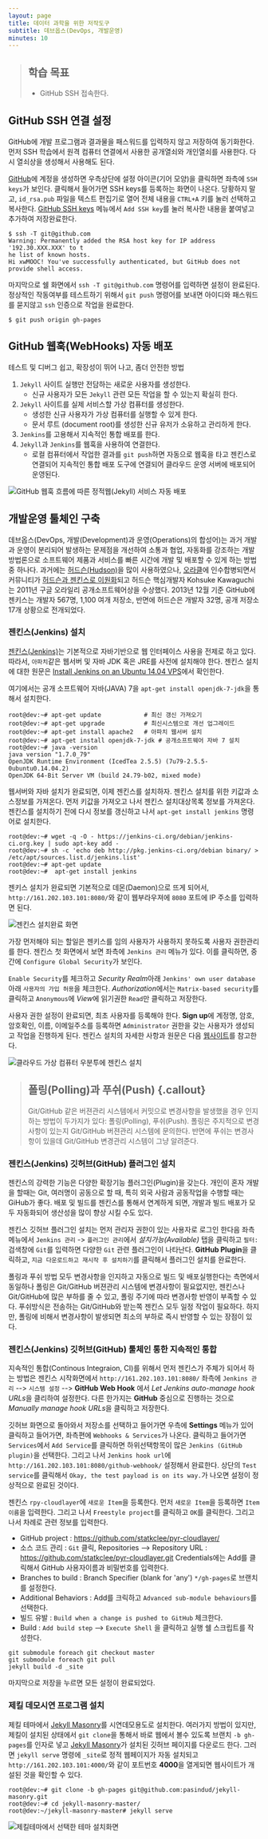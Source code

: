 ```yaml
---
layout: page
title: 데이터 과학을 위한 저작도구
subtitle: 데브옵스(DevOps, 개발운영)
minutes: 10
---
```


> ## 학습 목표
>
> *   GitHub SSH 접속한다.


## GitHub SSH 연결 설정

GitHub에 개발 프로그램과 결과물을 패스워드를 입력하지 않고 저장하여 동기화한다.
먼저 SSH 학습에서 원격 컴퓨터 연결에서 사용한 공개열쇠와 개인열쇠를 사용한다.
다시 열쇠상을 생성해서 사용해도 된다. 

[GitHub](https://github.com/)에 계정을 생성하면 우측상단에 설정 아이콘(기어 모양)을 클릭하면
좌측에 `SSH keys`가 보인다. 클릭해서 들어가면 SSH keys를 등록하는 화면이 나온다.
당황하지 말고, `id_rsa.pub` 파일을 텍스트 편집기로 열어 전체 내용을 `CTRL+A` 키를 눌러 선택하고 복사한다.
[GitHub SSH keys](https://github.com/settings/ssh) 메뉴에서 `Add SSH key`를 눌러 복사한 내용을 붙여넣고 추가하여 저장완료한다.

~~~ {.input}
$ ssh -T git@github.com
Warning: Permanently added the RSA host key for IP address '192.30.XXX.XXX' to t
he list of known hosts.
Hi xwMOOC! You've successfully authenticated, but GitHub does not provide shell access.
~~~

마지막으로 쉘 화면에서 `ssh -T git@github.com` 명령어를 입력하면 설정이 완료된다.
정상적인 작동여부를 테스트하기 위해서 `git push` 명령어를 보내면 아이디와 패스워드를 묻지않고 `ssh` 인증으로 
작업을 완료한다.

~~~ {.input}
$ git push origin gh-pages
~~~

## GitHub 웹훅(WebHooks) 자동 배포

테스트 및 디버그 쉽고, 확장성이 뛰어 나고, 좀더 안전한 방법

1. `Jekyll` 사이트 실행만 전담하는 새로운 사용자를 생성한다.
    - 신규 사용자가 모든 `Jekyll` 관련 모든 작업을 할 수 있는지 확실히 한다.
2. `Jekyll` 사이트를 실제 서비스할 가상 컴퓨터를 생성한다.
    - 생성한 신규 사용자가 가상 컴퓨터를 실행할 수 있게 한다.
    - 문서 루트 (document root)를 생성한 신규 유저가 소유하고 관리하게 한다.
3. `Jenkins`를 고용해서 지속적인 통합 배포를 한다.
4. `Jekyll`과 `Jenkins`를 웹훅을 사용하여 연결한다.
    - 로컬 컴퓨터에서 작업한 결과를 `git push`하면 자동으로 웹훅을 타고 젠킨스로 연결되어 지속적인 통합 배포 도구에 연결되어 클라우드 운영 서버에 배포되어 운영된다.

![GitHub 웹훅 흐름에 따른 정적웹(Jekyll) 서비스 자동 배포](fig/github-webhooks-jenkins.png)

## 개발운영 툴체인 구축

데브옵스(DevOps, 개발(Development)과 운영(Operations)의 합성어)는 과거 개발과 운영이 분리되어 발생하는 
문제점을 개선하여 소통과 협업, 자동화를 강조하는 개발방법론으로 소프트웨어 제품과 서비스를 빠른 시간에 개발 및 배포할 수 있게 하는 방법 중 하나다. 과거에는 [허드슨(Hudson)](http://www.hudson-ci.org/)을 많이 사용하였으나, [오라클](http://www.oracle.com/index.html)에 인수합병되면서 커뮤니티가 [허드슨과 젠킨스로 이원화][Hudson and Jenkins]되고 허드슨 핵심개발자 Kohsuke Kawaguchi는 2011년 구글 오라일리 공개소프트웨어상을 수상했다. 2013년 12월 기준 GitHub에 젠키스는 개발자 567명, 1,100 여개 저장소, 반면에 허드슨은 개발자 32명, 공개 저장소 17개 상황으로 전개되었다. 

### 젠킨스(Jenkins) 설치

[젠킨스(Jenkins)](https://jenkins-ci.org/)는 기본적으로 자바기반으로 웹 인터페이스 사용을 전제로 하고 있다. 
따라서, `아파치`같은 웹서버 및 자바 JDK 혹은 JRE를 사전에 설치해야 한다. 젠킨스 설치에 대한 원문은 [Install Jenkins on an Ubuntu 14.04 VPS](https://www.rosehosting.com/blog/install-jenkins-on-an-ubuntu-14-04-vps/)에서 확인한다. 


여기에서는 공개 소프트웨어 자바(JAVA) 7을 `apt-get install openjdk-7-jdk`을 통해서 설치한다. 

~~~ {.input}
root@dev:~# apt-get update            # 최신 갱신 가져오기
root@dev:~# apt-get upgrade           # 최신시스템으로 개선 업그레이드
root@dev:~# apt-get install apache2   # 아파치 웹서버 설치
root@dev:~# apt-get install openjdk-7-jdk # 공개소프트웨어 자바 7 설치
root@dev:~# java -version
java version "1.7.0_79"
OpenJDK Runtime Environment (IcedTea 2.5.5) (7u79-2.5.5-0ubuntu0.14.04.2)
OpenJDK 64-Bit Server VM (build 24.79-b02, mixed mode)
~~~

웹서버와 자바 설치가 완료되면, 이제 젠킨스를 설치하자.
젠킨스 설치를 위한 키값과 소스정보를 가져온다. 먼저 키값을 가져오고 나서 젠킨스 설치대상목록 정보를 가져온다.
젠킨스를 설치하기 전에 다시 정보를 갱신하고 나서 `apt-get install jenkins` 명령어로 설치한다.

~~~ {.input}
root@dev:~# wget -q -O - https://jenkins-ci.org/debian/jenkins-ci.org.key | sudo apt-key add -
root@dev:~# sh -c 'echo deb http://pkg.jenkins-ci.org/debian binary/ > /etc/apt/sources.list.d/jenkins.list'
root@dev:~# apt-get update
root@dev:~#  apt-get install jenkins
~~~

젠키스 설치가 완료되면 기본적으로 데몬(Daemon)으로 뜨게 되어서, `http://161.202.103.101:8080/`와 같이 웹부라우져에 `8080` 포트에 IP 주소를 입력하면 된다. 

![젠킨스 설치완료 화면](fig/jenkins-install.png)

가장 먼저해야 되는 할일은 젠키스를 임의 사용자가 사용하지 못하도록 사용자 권한관리를 한다. 젠킨스 첫 화면에서 보면 좌측에 `Jenkins 관리` 메뉴가 있다. 이를 클릭하면, 중간에 `Configure Global Security`가 보인다.

`Enable Security`를 체크하고 *Security Realm*아래 `Jenkins' own user database` 아래 `사용자의 가입 허용`을 체크한다. *Authorization*에서는 `Matrix-based security`를 클릭하고 `Anonymous`에 *View*에 읽기권한 `Read`만 클릭하고 저장한다.

사용자 권한 설정이 완료되면, 최초 사용자를 등록해야 한다. **Sign up**에 계정명, 암호, 암호확인, 이름, 이메일주소를 등록하면 `Administrator` 권한을 갖는 사용자가 생성되고 작업을 진행하게 된다. 젠킨스 설치의 자세한 사항과 원문은 다음 [웹사이트][Jenkins on Ubuntu]를 참고한다.

![클라우드 가상 컴퓨터 우분투에 젠킨스 설치](fig/jenkins-ubuntu.png)


> ## 폴링(Polling)과 푸쉬(Push) {.callout}
>
> Git/GitHub 같은 버젼관리 시스템에서 커밋으로 변경사항을 발생했을 경우
> 인지하는 방법이 두가지가 있다: 폴링(Polling), 푸쉬(Push). 
> 폴링은 주지적으로 변경사항이 있는지 Git/GitHub 버젼관리 시스템에 문의한다.
> 반면에 푸쉬는 변경사항이 있을데 Git/GitHub 변경관리 시스템이 그냥 알려준다.


### 젠킨스(Jenkins) 깃허브(GitHub) 플러그인 설치

젠킨스의 강력한 기능은 다양한 확장기능 플러그인(Plugin)을 갖는다. 개인이 혼자 개발을 할때는 Git, 여러명이 공동으로 할 때, 특히 외국 사람과 공동작업을 수행할 때는 GiHub가 좋다. 배포 및 빌드를 젠킨스를 통해서 연계하게 되면, 개발과 빌드 배포가 모두 자동화되어 생산성을 많이 향상 시킬 수도 있다.

젠킨스 깃허브 플러그인 설치는 먼저 관리자 권한이 있는 사용자로 로그인 한다음 좌측메뉴에서 `Jenkins 관리` -> `플러그인 관리`에서 *설치가능(Available)* 탭을 클릭하고 `필터:` 검색창에 `Git`를 입력하면 다양한 `Git` 관련 플러그인이 나타난다. **GitHub Plugin**을 클릭하고, `지금 다운로드하고 재시작 후 설치하기`를 클릭해서 플러그인 설치를 완료한다.

폴링과 푸쉬 방법 모두 변경사항을 인지하고 자동으로 빌드 및 배포실행한다는 측면에서 동일하나 폴링은 Git/GitHub 버젼관리 시스템에 변경사항이 필요없지만, 젠킨스나 Git/GitHub에 많은 부하를 줄 수 있고, 폴링 주기에 따라 변경사항 반영이 부족할 수 있다. 푸쉬방식은 전송하는 Git/GitHub와 받는쪽 젠킨스 모두 일정 작업이 필요하다. 하지만, 폴링에 비해서 변경사항이 발생되면 최소의 부하로 즉시 반영할 수 있는 장점이 있다.

### 젠킨스(Jenkins) 깃허브(GitHub) 툴체인 통한 지속적인 통합

지속적인 통합(Continous Integraion, CI)를 위해서 먼저 젠킨스가 주체가 되어서 하는 방법은 젠킨스 시작화면에서 `http://161.202.103.101:8080/`
좌측에 `Jenkins 관리` --> `시스템 설정` --> **GitHub Web Hook** 에서 *Let Jenkins auto-manage hook URLs*을 클리하여 설정한다.
다른 한가지는 **GitHub** 중심으로 진행하는 것으로 *Manually manage hook URLs*을 클릭하고 저장한다.

깃허브 화면으로 돌아와서 저장소를 선택하고 들어가면 우측에 **Settings** 메뉴가 있어 클릭하고 들어가면, 좌측편에 `Webhooks & Services`가 나온다. 클릭하고 들어가면 `Services`에서 `Add Service`를 클릭하면 하위선택항목이 많은 `Jenkins (GitHub plugin)`을 선택한다. 그리고 나서 
`Jenkins hook url`에 `http://161.202.103.101:8080/github-webhook/` 설정해서 완료한다. 상단의 `Test service`를 클릭해서 `Okay, the test payload is on its way.`가 나오면 설정이 정상적으로 완료된 것이다.


젠킨스 `rpy-cloudlayer`에 `새로운 Item`을 등록한다. 먼저 `새로운 Item`을 등록하면 `Item 이름`을 입력한다. 그리고 나서 `Freestyle project`를 클릭하고 `OK`를 클릭한다. 그리고 나서 차례로 관련 정보를 입력한다.

- GitHub project : https://github.com/statkclee/pyr-cloudlayer/
- 소스 코드 관리 : `Git` 클릭, Repositories --> Repository URL : https://github.com/statkclee/pyr-cloudlayer.git Credentials에는 Add를 클릭해서 GitHub 사용자이름과 비밀번호를 입력한다.
- Branches to build : Branch Specifier (blank for 'any') `*/gh-pages`로 브랜치를 설정한다.
- Additional Behaviors : Add를 크릭하고 `Advanced sub-module behaviours`를 선택한다.
- 빌드 유발 : `Build when a change is pushed to GitHub` 체크한다.
- Build : `Add build step` --> `Execute Shell` 을 클릭하고 실행 쉘 스크립트를 작성한다.

~~~ {.input}
git submodule foreach git checkout master
git submodule foreach git pull
jekyll build -d _site
~~~

마지막으로 저장을 누르면 모든 설정이 완료되었다.

### 제킬 데모시연 프로그램 설치 

제킬 테마에서 [Jekyll Masonry](http://jekyllthemes.org/themes/jekyll-masonry/)를 시연데모용도로 설치한다. 여러가지 방법이 있지만, 제킬이 설치된 상태에서 `git clone`을 통해서 바로 웹에서 볼수 있도록 브랜치 `-b gh-pages`를 인자로 넣고 [Jekyll Masonry](http://jekyllthemes.org/themes/jekyll-masonry/)가 설치된 깃허브 페이지를 다운로드 한다. 그러면 `jekyll serve` 명령에 `_site`로 정적 웹페이지가 자동 설치되고 `http://161.202.103.101:4000/`와 같이 포트번호 **4000**을 열게되면 웹사이트가 개설된 것을 확인할 수 있다. 

~~~ {.input}
root@dev:~# git clone -b gh-pages git@github.com:pasindud/jekyll-masonry.git
root@dev:~# cd jekyll-masonry-master/
root@dev:~/jekyll-masonry-master# jekyll serve
~~~

![제킬테마에서 선택한 테마 설치화면](fig/jekylltheme-jenkins-demo.png)











[Hudson and Jenkins]: http://en.wikipedia.org/wiki/Jenkins_(software)
[Jenkins on Ubuntu]: https://www.rosehosting.com/blog/install-jenkins-on-an-ubuntu-14-04-vps/

